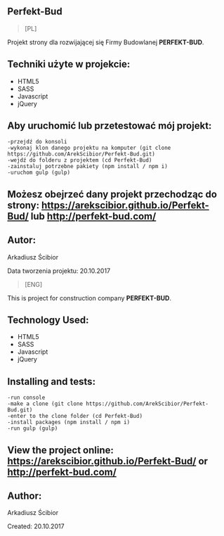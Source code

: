 ## Perfekt-Bud

> [PL]

Projekt strony dla rozwijającej się Firmy Budowlanej **PERFEKT-BUD**.

## Techniki użyte w projekcie:

- HTML5
- SASS
- Javascript
- jQuery


## Aby uruchomić lub przetestować mój projekt:

```
-przejdź do konsoli
-wykonaj klon danego projektu na komputer (git clone https://github.com/ArekScibior/Perfekt-Bud.git)
-wejdź do folderu z projektem (cd Perfekt-Bud)
-zainstaluj potrzebne pakiety (npm install / npm i)
-uruchom gulp (gulp)
```

## Możesz obejrzeć dany projekt przechodząc do strony: https://arekscibior.github.io/Perfekt-Bud/ lub http://perfekt-bud.com/


## Autor:
Arkadiusz Ścibior

Data tworzenia projektu: 20.10.2017


> [ENG]

This is project for construction company **PERFEKT-BUD**.


## Technology Used:

- HTML5
- SASS
- Javascript
- jQuery


## Installing and tests:

```
-run console
-make a clone (git clone https://github.com/ArekScibior/Perfekt-Bud.git)
-enter to the clone folder (cd Perfekt-Bud)
-install packages (npm install / npm i)
-run gulp (gulp)
```


## View the project online: https://arekscibior.github.io/Perfekt-Bud/ or http://perfekt-bud.com/


## Author:
Arkadiusz Ścibior

Created: 20.10.2017
